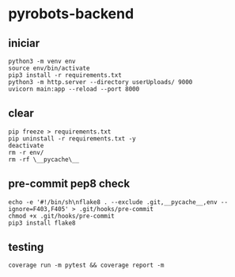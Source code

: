 # pyrobots-backend

## iniciar

```
python3 -m venv env
source env/bin/activate
pip3 install -r requirements.txt
python3 -m http.server --directory userUploads/ 9000
uvicorn main:app --reload --port 8000
```

## clear

```
pip freeze > requirements.txt
pip uninstall -r requirements.txt -y
deactivate
rm -r env/
rm -rf \__pycache\__
```

## pre-commit pep8 check

```
echo -e '#!/bin/sh\nflake8 . --exclude .git,__pycache__,env --ignore=F403,F405' > .git/hooks/pre-commit
chmod +x .git/hooks/pre-commit
pip3 install flake8
```

## testing

```
coverage run -m pytest && coverage report -m
```

